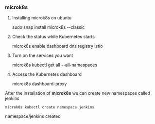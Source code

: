### microk8s 

1. Installing microk8s on ubuntu

    sudo snap install microk8s --classic

2. Check the status while Kubernetes starts

    microk8s enable dashboard dns registry istio

3. Turn on the services you want

    microk8s kubectl get all --all-namespaces

4. Access the Kubernetes dashboard
    
    microk8s dashboard-proxy


After the installation of **microk8s** we can create new namespaces called jenkins

    microk8s kubectl create namespace jenkins
namespace/jenkins created





